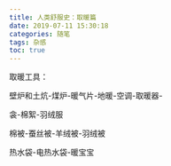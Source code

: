 ```yaml
---
title: 人类舒服史：取暖篇
date: 2019-07-11 15:30:18
categories: 随笔
tags: 杂感
toc: true
---
```

取暖工具：

壁炉和土炕-煤炉-暖气片-地暖-空调-取暖器-

衾-棉絮-羽绒服

棉被-蚕丝被-羊绒被-羽绒被

热水袋-电热水袋-暖宝宝
